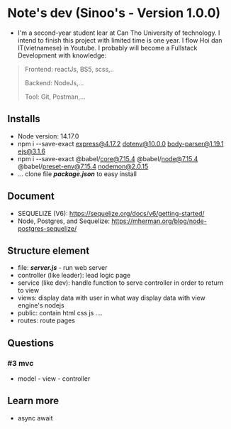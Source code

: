 # Note's dev (Sinoo's - Version 1.0.0)

- I'm a second-year student lear at Can Tho University of technology. I intend to finish this project with limited time is one year. I flow Hoi dan IT(vietnamese) in Youtube. I probably will become a Fullstack Development with knowledge:

> Frontend: reactJs, BS5, scss,..
>
> Backend: NodeJs,...
>
>Tool: Git, Postman,...

## Installs

- Node version: 14.17.0
- npm i --save-exact express@4.17.2 dotenv@10.0.0 body-parser@1.19.1 ejs@3.1.6
- npm i --save-exact @babel/core@7.15.4 @babel/node@7.15.4 @babel/preset-env@7.15.4 nodemon@2.0.15
- ... clone file ***package.json*** to easy install

## Document

- SEQUELIZE (V6): <https://sequelize.org/docs/v6/getting-started/>
- Node, Postgres, and Sequelize: <https://mherman.org/blog/node-postgres-sequelize/>

## Structure element

- file: ***server.js*** - run web server
- controller (like leader): lead logic page
- service (like dev): handle function to serve controller in order to return to view
- views: display data with user in what way display data with view engine's nodejs
- public: contain html css js ....
- routes: route pages

## Questions

### #3 mvc

- model - view - controller

## Learn more

- async await
